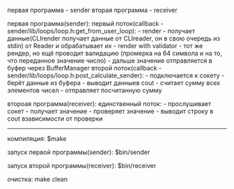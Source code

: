 первая программа - sender
вторая программа - receiver

первая программа(sender):
    первый поток(callback - sender/lib/loops/loop.h:get_from_user_loop):
    - render - получает данные(CLIrender получает данные от CLIreader, он в свою очередь из stdin) от Reader и обрабатывает их
    - render with validator - тот же рендер, но ещё проводит валидацию (промерка на 64 символа и на то, что переданное значение число)
    - дальше значение отправляется в буфер через BufferManager
    второй поток(callback - sender/lib/loops/loop.h:post_calculate_sender):
    - подключается к сокету
    - берёт данные из буфера
    - выводит данныев cout
    - считает сумму всех элементов чисел
    - отправляет посчитанную сумму

второая программа(receiver):
    единственный поток:
        - прослушивает сокет
        - получает значение
        - проверяет значение
        - выводит строку в cout взависимости от проверки

--------------------------------------
компиляция:
    $make

запуск первой программы(sender):
    $bin/sender

запуск второй программы(receiver):
    $bin/receiver

очистка:
    make clean
